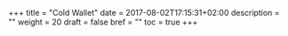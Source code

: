 +++
title = "Cold Wallet"
date = 2017-08-02T17:15:31+02:00
description = ""
weight = 20
draft = false
bref = ""
toc = true
+++
